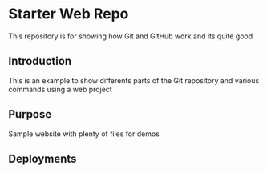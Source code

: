# Starter Web Repo

This repository is for showing how Git and GitHub work
and its quite good

## Introduction

This is an example to show differents parts of the Git repository and various commands using a web project

## Purpose

Sample website with plenty of files for demos

## Deployments
